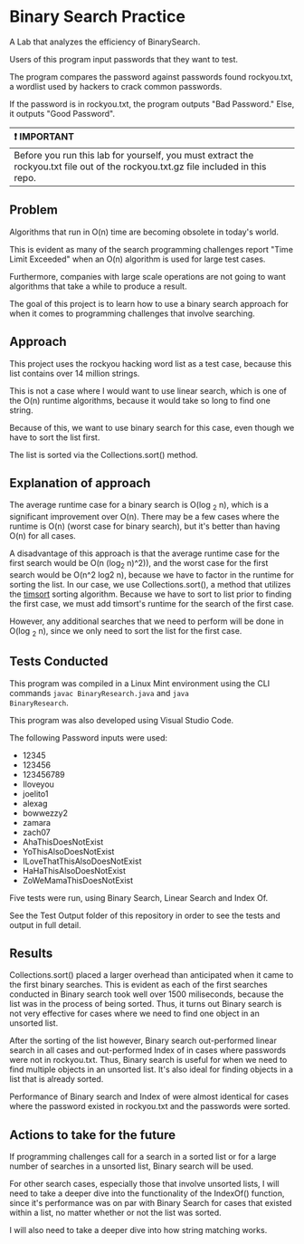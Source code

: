 # Binary Search Practice
A Lab that analyzes the efficiency of BinarySearch.

Users of this program input passwords that they want to test. 

The program compares the password against passwords found rockyou.txt, a wordlist used by hackers to crack common passwords. 

If the password is in rockyou.txt, the program outputs "Bad Password." Else, it outputs "Good Password". 

| :exclamation: IMPORTANT         |
|:---------------------------|
| Before you run this lab for yourself, you must extract the rockyou.txt file out of the rockyou.txt.gz file included in this repo.      |

## Problem
Algorithms that run in O(n) time are becoming obsolete in today's world.

This is evident as many of the search programming challenges report "Time Limit Exceeded" when an O(n) algorithm is used for large test cases. 

Furthermore, companies with large scale operations are not going to want algorithms that take a while to produce a result. 

The goal of this project is to learn how to use a binary search approach for when it comes to programming challenges that involve searching. 

## Approach
This project uses the rockyou hacking word list as a test case, because this list contains over 14 million strings. 

This is not a case where I would want to use linear search, which is one of the O(n) runtime algorithms, because it would take so long to find one string. 

Because of this, we want to use binary search for this case, even though we have to sort the list first. 

The list is sorted via the Collections.sort() method. 

## Explanation of approach
The average runtime case for a binary search is O(log <sub>2</sub> n), which is a significant improvement over O(n). There may be a few cases where the runtime is O(n) (worst case for binary search), but it's better than having O(n) for all cases. 

A disadvantage of this approach is that the average runtime case for the first search would be O(n (log<sub>2</sub> n)^2)), and the worst case for the first search would be O(n^2 log2 n), because we have to factor in the runtime for sorting the list. In our case, we use Collections.sort(), a method that utilizes the [timsort](https://bugs.java.com/bugdatabase/view_bug.do?bug_id=6804124) sorting algorithm. Because we have to sort to list prior to finding the first case, we must add timsort's runtime for the search of the first case.  

However, any additional searches that we need to perform will be done in O(log <sub>2</sub> n), since we only need to sort the list for the first case. 

## Tests Conducted
This program was compiled in a Linux Mint environment using the CLI commands <code>javac BinaryResearch.java</code> and <code>java BinaryResearch</code>.

This program was also developed using Visual Studio Code. 

The following Password inputs were used:
* 12345
* 123456
* 123456789
* Iloveyou
* joelito1
* alexag
* bowwezzy2
* zamara
* zach07
* AhaThisDoesNotExist
* YoThisAlsoDoesNotExist
* ILoveThatThisAlsoDoesNotExist
* HaHaThisAlsoDoesNotExist
* ZoWeMamaThisDoesNotExist

Five tests were run, using Binary Search, Linear Search and Index Of.

See the Test Output folder of this repository in order to see the tests and output in full detail. 
 
## Results
Collections.sort() placed a larger overhead than anticipated when it came to the first binary searches. This is evident as each of the first searches conducted in Binary search took well over 1500 miliseconds, because the list was in the process of being sorted. Thus, it turns out Binary search is not very effective for cases where we need to find one object in an unsorted list. 

After the sorting of the list however, Binary search out-performed linear search in all cases and out-performed Index of in cases where passwords were not in rockyou.txt. Thus, Binary search is useful for when we need to find multiple objects in an unsorted list. It's also ideal for finding objects in a list that is already sorted. 

Performance of Binary search and Index of were almost identical for cases where the password existed in rockyou.txt and the passwords were sorted. 

## Actions to take for the future
If programming challenges call for a search in a sorted list or for a large number of searches in a unsorted list, Binary search will be used. 

For other search cases, especially those that involve unsorted lists, I will need to take a deeper dive into the functionality of the IndexOf() function, since 
it's performance was on par with Binary Search for cases that existed within a list, no matter whether or not the list was sorted.

I will also need to take a deeper dive into how string matching works. 
